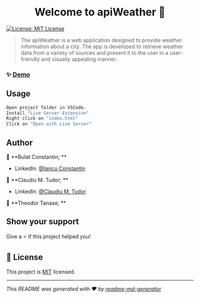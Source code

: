 <h1 align="center">Welcome to apiWeather 👋</h1>
<p>
  <a href="https://github.com/iancuconstantin/apiWeather/blob/main/LICENSE" target="_blank">
    <img alt="License: MIT License" src="https://img.shields.io/badge/License-MIT License-yellow.svg" />
  </a>
</p>

> The apiWeather is a web application designed to provide weather information about a city. The app is developed to retrieve weather data from a variety of sources and present it to the user in a user-friendly and visually appealing manner.

### ✨ [Demo](https://imgur.com/a/wOZn0ZX)

## Usage

```sh
Open project folder in VSCode.
Install "Live Server Extension"
Right click on "index.html" 
Click on "Open with Live Server"
```

## Author

👤 **Bulat Constantin; **

* LinkedIn: [@Iancu Constantin](https://linkedin.com/in/iancu-constantin-8b1458142)

👤 **Claudiu M. Tudor; **

* LinkedIn: [@Claudiu M. Tudor](https://linkedin.com/in/claudiu-mihai-tudor-9548ba274)

👤 **Theodor Tanase; **

## Show your support

Give a ⭐️ if this project helped you!

## 📝 License

This project is [MIT](https://github.com/iancuconstantin/apiWeather/blob/main/LICENSE) licensed.

***
_This README was generated with ❤️ by [readme-md-generator](https://github.com/kefranabg/readme-md-generator)_